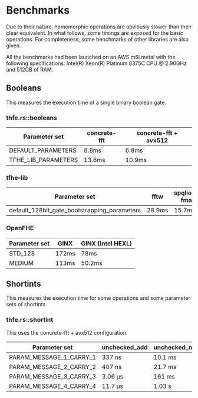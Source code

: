 # Benchmarks

Due to their nature, homomorphic operations are obviously slower than their clear equivalent. In what follows, some timings are exposed for the basic operations. For completeness, some benchmarks of other libraries are also given.

All the benchmarks had been launched on an AWS m6i.metal with the following specifications:
Intel(R) Xeon(R) Platinum 8375C CPU @ 2.90GHz and 512GB of RAM.

## Booleans

This measures the execution time of a single binary boolean gate.

### thfe.rs::booleans

| Parameter set | concrete-fft | concrete-fft + avx512 |
| --- | --- | --- |
| DEFAULT_PARAMETERS | 8.8ms | 6.8ms |
| TFHE_LIB_PARAMETERS | 13.6ms | 10.9ms |

### tfhe-lib

| Parameter set  | fftw | spqlios-fma|
| --- | --- | --- |
| default_128bit_gate_bootstrapping_parameters | 28.9ms | 15.7ms |

### OpenFHE

| Parameter set  | GINX | GINX (Intel HEXL) |
| --- | --- | --- |
| STD_128 | 172ms | 78ms |
| MEDIUM | 113ms | 50.2ms |

## Shortints
This measures the execution time for some operations and some parameter sets of shortints.

### thfe.rs::shortint
This uses the concrete-fft + avx512 configuration.


| Parameter set                    | unchecked_add  |  unchecked_mul_lsb       |  keyswitch_programmable_bootstrap     |
| ---                     | ---            | ---                      | ---                      |
| PARAM_MESSAGE_1_CARRY_1 | 337 ns         | 10.1 ms                  | 9.91 ms                   |
| PARAM_MESSAGE_2_CARRY_2 | 407 ns         | 21.7 ms                  | 21.4 ms                    |
| PARAM_MESSAGE_3_CARRY_3 | 3.06 µs        | 161  ms                  | 159 ms                     |
| PARAM_MESSAGE_4_CARRY_4 | 11.7 µs        | 1.03 s                   | 956 ms                     |
